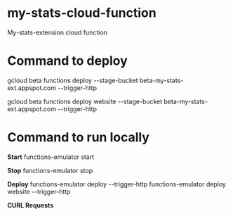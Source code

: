# my-stats-cloud-function
My-stats-extension cloud function

# Command to deploy
gcloud beta functions deploy <NAME>  --stage-bucket beta-my-stats-ext.appspot.com --trigger-http

gcloud beta functions deploy website  --stage-bucket beta-my-stats-ext.appspot.com --trigger-http

# Command to run locally
**Start**
 functions-emulator start
 
**Stop**
functions-emulator stop

**Deploy**
functions-emulator deploy <NAME> --trigger-http
functions-emulator deploy website --trigger-http

**CURL Requests** 
